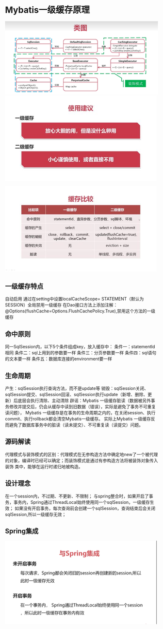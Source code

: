 # Mybatis一级缓存原理
<div>
	<img src="_v_images/20230714214647389_21509.png" alt="Editor" wedth="300"/>
<img src="_v_images/20230714215342300_2168.png">

</div>

![](https://raw.githubusercontent.com/PeipengWang/picture/master/20230714215400080_30121.png)
## 一级缓存特点
自动启用
通过在setting中设置localCacheScope= STATEMENT（默认为SESSION）全局禁用一级缓存
在Dao接口方法上添加注解：@Options(flushCache=Options.FlushCachePolicy.True),禁用这个方法的一级缓存

## 命中原则
同一SqlSession内，以下5个条件组成key，放入缓存中：
条件一：statementId相同
条件二：sql上用到的参数要一样
条件三：分页参数要一样 
条件四：sql语句的文本要一样
条件五：数据库连接的environment要一样
## 生命周期
产生：sqlSession执行查询方法，而不是update等
销毁：sqlSession关闭、sqlSession提交、sqlSession回滚、sqlSession执行update（新增、删除、更新）后底层会执行清除、主动清除
辟谣：Mybatis 一级缓存脏读（数据被另外事务修改并提交后，仍会从缓存中读到旧数据（错误），实际是避免了事务不可重复读问题）， Mybatis 一级缓存是在事务的生命周期之内的，在关闭session、执行commit、执行rollback都会清空Mybatis一级缓存。 实际上Mybatis 一级缓存反而避免了数据库事务中的脏读（读未提交）、不可重复读（读提交）问题。
## 源码解读
代理模式与装饰模式的区别：代理模式在无参构造方法中确定地new了一个被代理的对象，编译时已经可以确定；而装饰模式是通过有参构造方法将被装饰对象传入装饰 类中，能够在运行时递归地被构造。
## 设计理念
在一个session内，不过期、不更新、不限制；
与spring整合时，如果开启了事务，事务内，Spring通过ThreadLocal始终使用同一个sqlSession，一级缓存生效； 如果没有开启事务，每次查询前会创建一个sqlSession，查询结束后会关闭sqlSession,所以一级缓存无效； 
## Spring集成
![](https://raw.githubusercontent.com/PeipengWang/picture/master/20230714215752214_555.png)
